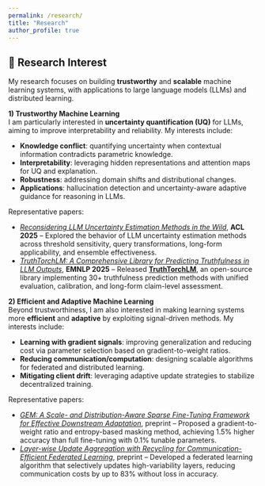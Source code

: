 ```yaml
---
permalink: /research/
title: "Research"
author_profile: true
---
```



## 🔬 Research Interest  

My research focuses on building **trustworthy** and **scalable** machine learning systems, with applications to large language models (LLMs) and distributed learning.  

**1) Trustworthy Machine Learning**  
I am particularly interested in **uncertainty quantification (UQ)** for LLMs, aiming to improve interpretability and reliability. My interests include:  
- **Knowledge conflict**: quantifying uncertainty when contextual information contradicts parametric knowledge.  
- **Interpretability**: leveraging hidden representations and attention maps for UQ and explanation.  
- **Robustness**: addressing domain shifts and distributional changes.  
- **Applications**: hallucination detection and uncertainty-aware adaptive guidance for reasoning in LLMs.  

Representative papers:  
- [*Reconsidering LLM Uncertainty Estimation Methods in the Wild*](https://arxiv.org/abs/2506.01114), **ACL 2025** – Explored the behavior of LLM uncertainty estimation methods across threshold sensitivity, query transformations, long-form applicability, and ensemble effectiveness.  
- [*TruthTorchLM: A Comprehensive Library for Predicting Truthfulness in LLM Outputs*](https://arxiv.org/abs/2507.08203), **EMNLP 2025** – Released [**TruthTorchLM**](https://github.com/Ybakman/TruthTorchLM), an open-source library implementing 30+ truthfulness prediction methods with unified evaluation, calibration, and long-form claim-level assessment.  

**2) Efficient and Adaptive Machine Learning**  
Beyond trustworthiness, I am also interested in making learning systems more **efficient** and **adaptive** by exploiting signal-driven methods. My interests include:  
- **Learning with gradient signals**: improving generalization and reducing cost via parameter selection based on gradient-to-weight ratios.  
- **Reducing communication/computation**: designing scalable algorithms for federated and distributed learning.  
- **Mitigating client drift**: leveraging adaptive update strategies to stabilize decentralized training.  

Representative papers:  
- [*GEM: A Scale- and Distribution-Aware Sparse Fine-Tuning Framework for Effective Downstream Adaptation*](https://www.arxiv.org/abs/2503.11146), preprint – Proposed a gradient-to-weight ratio and entropy-based masking method, achieving 1.5% higher accuracy than full fine-tuning with 0.1% tunable parameters.  
- [*Layer-wise Update Aggregation with Recycling for Communication-Efficient Federated Learning*](https://www.arxiv.org/abs/2503.11146), preprint – Developed a federated learning algorithm that selectively updates high-variability layers, reducing communication costs by up to 83% without loss in accuracy.  






<!--
---
## 🌱 Ongoing Research (Coming soon!)

**Scale-Aware and Distribution-Sensitive Fine-Tuning**  
A parameter scale-aware and layer distribution-sensitive parameter-efficient fine-tuning framework

**In-Context Uncertainty Estimation**  
Uncertainty Quantification on knowledge conflict scenarios

**Foundational Modeling for AC-OPF with Federated Learning**  
Building a foundational GNN-based model for solving AC Optimal Power Flow (AC-OPF) problems using federated learning
-->
